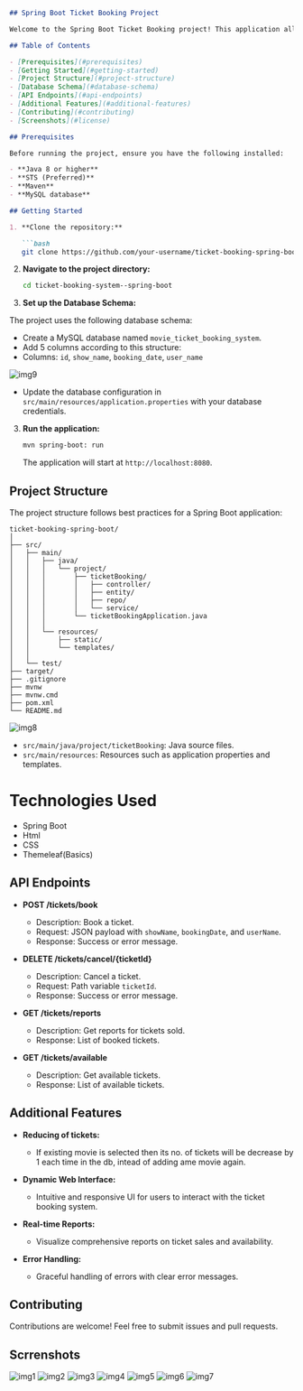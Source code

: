 ```markdown
## Spring Boot Ticket Booking Project

Welcome to the Spring Boot Ticket Booking project! This application allows users to seamlessly book tickets for various shows, cancel reservations, and retrieve insightful reports about ticket sales.

## Table of Contents

- [Prerequisites](#prerequisites)
- [Getting Started](#getting-started)
- [Project Structure](#project-structure)
- [Database Schema](#database-schema)
- [API Endpoints](#api-endpoints)
- [Additional Features](#additional-features)
- [Contributing](#contributing)
- [Screenshots](#license)

## Prerequisites

Before running the project, ensure you have the following installed:

- **Java 8 or higher**
- **STS (Preferred)**
- **Maven**
- **MySQL database**

## Getting Started

1. **Clone the repository:**

   ```bash
   git clone https://github.com/your-username/ticket-booking-spring-boot.git
   ```

2. **Navigate to the project directory:**

   ```bash
   cd ticket-booking-system--spring-boot
   ```

3. **Set up the Database Schema:**

The project uses the following database schema:

   - Create a MySQL database named `movie_ticket_booking_system`.
   - Add 5 columns according to this structure:
   - Columns: `id`, `show_name`, `booking_date`, `user_name`

   ![img9](https://github.com/NeerajKumar805/Ticket-Booking-System-Spring-Boot/assets/69098331/87b96b26-cd06-41c7-9dc1-ef0d66cd2dff)


   - Update the database configuration in `src/main/resources/application.properties` with your database credentials.

3. **Run the application:**

   ```bash
   mvn spring-boot: run
   ```

   The application will start at `http://localhost:8080`.

## Project Structure

The project structure follows best practices for a Spring Boot application:

```
ticket-booking-spring-boot/
│
├── src/
│   ├── main/
│   │   ├── java/
│   │   │   └── project/
│   │   │       ├── ticketBooking/
│   │   │       │   ├── controller/
│   │   │       │   ├── entity/
│   │   │       │   ├── repo/
│   │   │       │   └── service/
│   │   │       └── ticketBookingApplication.java
│   │   │
│   │   └── resources/
│   │       ├── static/
│   │       └── templates/
│   │
│   └── test/
├── target/
├── .gitignore
├── mvnw
├── mvnw.cmd
├── pom.xml
└── README.md
```
![img8](https://github.com/NeerajKumar805/Ticket-Booking-System-Spring-Boot/assets/69098331/de313545-a209-4311-b899-2c5e72b0f015)

- `src/main/java/project/ticketBooking`: Java source files.
- `src/main/resources`: Resources such as application properties and templates.


# Technologies Used
- Spring Boot
- Html
- CSS
- Themeleaf(Basics)

## API Endpoints

- **POST /tickets/book**
  - Description: Book a ticket.
  - Request: JSON payload with `showName`, `bookingDate`, and `userName`.
  - Response: Success or error message.

- **DELETE /tickets/cancel/{ticketId}**
  - Description: Cancel a ticket.
  - Request: Path variable `ticketId`.
  - Response: Success or error message.

- **GET /tickets/reports**
  - Description: Get reports for tickets sold.
  - Response: List of booked tickets.

- **GET /tickets/available**
  - Description: Get available tickets.
  - Response: List of available tickets.

## Additional Features

- **Reducing of tickets:**
  - If existing movie is selected then its no. of tickets will be decrease by 1 each time in the db, intead of adding ame movie again.

- **Dynamic Web Interface:**
  - Intuitive and responsive UI for users to interact with the ticket booking system.

- **Real-time Reports:**
  - Visualize comprehensive reports on ticket sales and availability.

- **Error Handling:**
  - Graceful handling of errors with clear error messages.

## Contributing

Contributions are welcome! Feel free to submit issues and pull requests.

## Scrrenshots

![img1](https://github.com/NeerajKumar805/Ticket-Booking-System-Spring-Boot/assets/69098331/4fd9ccdd-e449-46c2-b688-eb64a33bbadf)
![img2](https://github.com/NeerajKumar805/Ticket-Booking-System-Spring-Boot/assets/69098331/daaaaa9a-e469-40d9-9eba-ebe65b29642b)
![img3](https://github.com/NeerajKumar805/Ticket-Booking-System-Spring-Boot/assets/69098331/07525c50-a4b6-41fd-8438-91eaced34f64)
![img4](https://github.com/NeerajKumar805/Ticket-Booking-System-Spring-Boot/assets/69098331/00641daf-5fe0-4111-8152-8c4716ea8b4e)
![img5](https://github.com/NeerajKumar805/Ticket-Booking-System-Spring-Boot/assets/69098331/b8aff79b-3e42-49a9-8b4b-468040ba5aa9)
![img6](https://github.com/NeerajKumar805/Ticket-Booking-System-Spring-Boot/assets/69098331/cc42eb7d-1e7c-402f-b85b-cc51afb0b845)
![img7](https://github.com/NeerajKumar805/Ticket-Booking-System-Spring-Boot/assets/69098331/f70596b6-e985-44af-b8da-e61b659a8e28)
```
